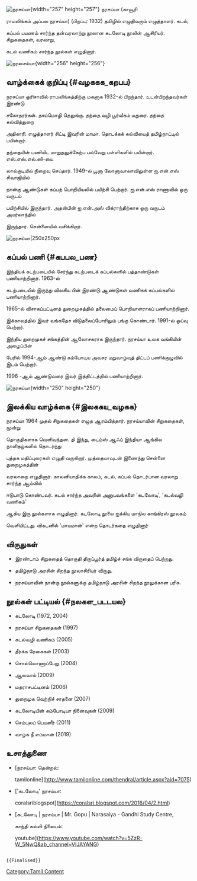 ![நரசய்யா](நரசய்யா.webp "நரசய்யா"){width="257" height="257"} நரசய்யா (காவூரி
ராமலிங்கம் அப்பல நரசய்யா) (பிறப்பு: 1932) தமிழில் எழுதிவரும் எழுத்தாளர். கடல்,
கப்பல் பயணம் சார்ந்த தன்வரலாற்று நூலான கடலோடி நூலின் ஆசிரியர். சிறுகதைகள், வரலாறு,
கடல் வணிகம் சார்ந்த நூல்கள் எழுதினார்.
![நரசைய்யா](நரசைய்யா2.webp "நரசைய்யா"){width="256" height="256"}

## வாழ்க்கைக் குறிப்பு {#வழககக_கறபப}

நரசய்யா ஒரிசாவில் ராமலிங்கத்திற்கு மகனாக 1932-ல் பிறந்தார். உடன்பிறந்தவர்கள் இரண்டு
சகோதரர்கள். தாய்மொழி தெலுங்கு. தந்தை வழி பூர்வீகம் மதுரை. தந்தை கல்வித்துறை
அதிகாரி. எழுத்தாளர் சிட்டி இவரின் மாமா. தொடக்கக் கல்வியைத் தமிழ்நாட்டில் பயின்றார்.
தந்தையின் பணியிட மாறுதலுக்கேற்ப பல்வேறு பள்ளிகளில் பயின்றார். எஸ்.எஸ்.எல்.ஸி-யை
லால்குடியில் நிறைவு செய்தார். 1949-ல் பூனா லோனாவாலாவிலுள்ள ஐ.என்.எஸ் சிவாஜியில்
நான்கு ஆண்டுகள் கப்பற் பொறியியலில் பயிற்சி பெற்றார். ஐ.என்.எஸ் ராணாவில் ஒரு வருடம்
பயிற்சியில் இருந்தார். அதன்பின் ஐ.என்.அஸ் விக்ராந்திற்காக ஒரு வருடம் அயர்லாந்தில்
இருந்தார். சென்னையில் வசிக்கிறார்.
![நரசய்யா\|250x250px](நரசய்யா2.jpg "நரசய்யா|250x250px")

## கப்பல் பணி {#கபபல_பண}

இந்தியக் கடற்படையில் சேர்ந்து கடற்படைக் கப்பல்களில் பத்தாண்டுகள் பணியாற்றினார். 1963-ல்
கடற்படையில் இருந்து விலகிய பின் இரண்டு ஆண்டுகள் வணிகக் கப்பல்களில் பணியாற்றினார்.
1965-ல் விசாகப்பட்டினத் துறைமுகத்தில் தலைமைப் பொறியாளராகப் பணியாற்றினார்.
இக்காலத்தில் இவர் வங்கதேச விடுதலைப்போரிலும் பங்கு கொண்டார். 1991-ல் ஓய்வு பெற்றார்.

இந்திய துறைமுகச் சங்கத்தின் ஆலோசகராக இருந்தார். நரசய்யா உலக வங்கியின் அழைப்பின்
பேரில் 1994-ஆம் ஆண்டு கம்போடிய அவசர மறுவாழ்வுத் திட்டப் பணிக்குழுவில் இடம் பெற்றார்.
1996 -ஆம் ஆண்டுவரை இவர் இத்திட்டத்தில் பணியாற்றினார்.
![நரசய்யா](நரசய்யா3.jpg "நரசய்யா"){width="250" height="250"}

## இலக்கிய வாழ்க்கை {#இலககய_வழகக}

நரசய்யா 1964 முதல் சிறுகதைகள் எழுத ஆரம்பித்தார். நரசய்யாவின் சிறுகதைகள், மூன்று
தொகுதிகளாக வெளிவந்தன. தி இந்து, டைம்ஸ் ஆஃப் இந்தியா ஆங்கில நாளிதழ்களில் தொடர்ந்து
புத்தக மதிப்புரைகள் எழுதி வருகிறார். முத்தையாவுடன் இணைந்து சென்னை துறைமுகத்தின்
வரலாறை எழுதினார். காலனியாதிக்க காலம், கடல், கப்பல் தொடர்பான வரலாறு சார்ந்த ஆய்வில்
ஈடுபாடு கொண்டவர். கடல் சார்ந்த அவரின் அனுபவங்களை \'கடலோடி\', \'கடல்வழி வணிகம்\'
ஆகிய இரு நூல்களாக எழுதினார். கடலோடி நூலை ஐக்கிய மாநில காங்கிரஸ் நூலகம்
வெளியிட்டது. விகடனில் \'மாயமான்\' என்ற தொடர்கதை எழுதினார்

## விருதுகள்

-   இரண்டாம் சிறுகதைத் தொகுதி திருப்பூர்த் தமிழ்ச் சங்க விருதைப் பெற்றது.
-   தமிழ்நாடு அரசின் சிறந்த நூலாசிரியர் விருது.
-   நரசய்யாவின் நான்கு நூல்களுக்கு தமிழ்நாடு அரசின் சிறந்த நூலுக்கான பரிசு.

## நூல்கள் பட்டியல் {#நலகள_படடயல}

-   கடலோடி (1972, 2004)
-   நரசய்யா சிறுகதைகள் (1997)
-   கடல்வழி வணிகம் (2005)
-   தீர்க்க ரேகைகள் (2003)
-   சொல்லொணாப்பேறு (2004)
-   ஆலவாய் (2009)
-   மதராசபட்டினம் (2006)
-   துறைமுக வெற்றிச் சாதனை (2007)
-   கடலோடியின் கம்போடியா நினைவுகள் (2009)
-   செம்புலப் பெயனீர் (2011)
-   வாழ்க நீ எம்மான் (2019)

## உசாத்துணை

-   [நரசய்யா: தென்றல்:
    tamilonline](http://www.tamilonline.com/thendral/article.aspx?aid=7075)
-   ['கடலோடி' நரசய்யா:
    coralsriblogspot](https://coralsri.blogspot.com/2016/04/2.html)
-   [கடலோடி \| நரசய்யா \| Mr. Gopu \| Narasaiya - Gandhi Study Centre,
    காந்தி கல்வி நிலையம்:
    youtube](https://www.youtube.com/watch?v=5ZzR-W_5NwQ&ab_channel=VIJAYANG)

```{=mediawiki}
{{Finalised}}
```
[Category:Tamil Content](Category:Tamil_Content "wikilink")
